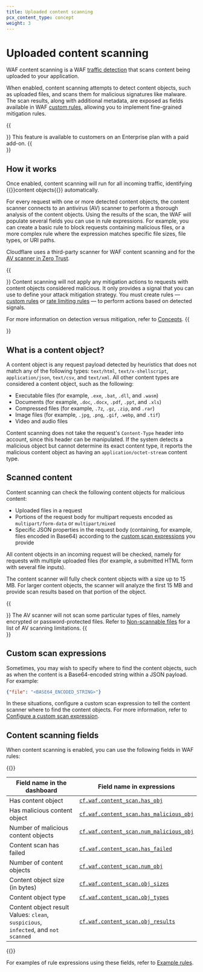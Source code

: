 ```yaml
---
title: Uploaded content scanning
pcx_content_type: concept
weight: 3
---
```


# Uploaded content scanning

WAF content scanning is a WAF [traffic detection](/waf/about/#detection-versus-mitigation) that scans content being uploaded to your application.

When enabled, content scanning attempts to detect content objects, such as uploaded files, and scans them for malicious signatures like malware. The scan results, along with additional metadata, are exposed as fields available in WAF [custom rules](/waf/custom-rules/), allowing you to implement fine-grained mitigation rules.

{{<Aside type="note">}}
This feature is available to customers on an Enterprise plan with a paid add-on.
{{</Aside>}}

## How it works

Once enabled, content scanning will run for all incoming traffic, identifying {{<glossary-tooltip term_id="content object" link="#what-is-a-content-object">}}content objects{{</glossary-tooltip>}} automatically.

For every request with one or more detected content objects, the content scanner connects to an antivirus (AV) scanner to perform a thorough analysis of the content objects. Using the results of the scan, the WAF will populate several fields you can use in rule expressions. For example, you can create a basic rule to block requests containing malicious files, or a more complex rule where the expression matches specific file sizes, file types, or URI paths.

Cloudflare uses a third-party scanner for WAF content scanning and for the [AV scanner in Zero Trust](/cloudflare-one/policies/gateway/http-policies/antivirus-scanning/).

{{<Aside type="warning" header="Warning">}}
Content scanning will not apply any mitigation actions to requests with content objects considered malicious. It only provides a signal that you can use to define your attack mitigation strategy. You must create rules — [custom rules](/waf/custom-rules/) or [rate limiting rules](/waf/rate-limiting-rules/) — to perform actions based on detected signals.

For more information on detection versus mitigation, refer to [Concepts](/waf/about/#detection-versus-mitigation).
{{</Aside>}}

## What is a content object?

A content object is any request payload detected by heuristics that does not match any of the following types: `text/html`, `text/x-shellscript`, `application/json`, `text/csv`, and `text/xml`. All other content types are considered a content object, such as the following:

- Executable files (for example, `.exe`, `.bat`, `.dll`, and `.wasm`)
- Documents (for example, `.doc`, `.docx`, `.pdf`, `.ppt`, and `.xls`)
- Compressed files (for example, `.7z`, `.gz`, `.zip`, and `.rar`)
- Image files (for example, `.jpg`, `.png`, `.gif`, `.webp`, and `.tif`)
- Video and audio files

Content scanning does not take the request's `Content-Type` header into account, since this header can be manipulated. If the system detects a malicious object but cannot determine its exact content type, it reports the malicious content object as having an `application/octet-stream` content type.

## Scanned content

Content scanning can check the following content objects for malicious content:

- Uploaded files in a request
- Portions of the request body for multipart requests encoded as `multipart/form-data` or `multipart/mixed`
- Specific JSON properties in the request body (containing, for example, files encoded in Base64) according to the [custom scan expressions](#custom-scan-expressions) you provide

All content objects in an incoming request will be checked, namely for requests with multiple uploaded files (for example, a submitted HTML form with several file inputs).

The content scanner will fully check content objects with a size up to 15 MB. For larger content objects, the scanner will analyze the first 15 MB and provide scan results based on that portion of the object.

{{<Aside type="warning" header="Warning">}}
The AV scanner will not scan some particular types of files, namely encrypted or password-protected files. Refer to [Non-scannable files](/cloudflare-one/policies/gateway/http-policies/antivirus-scanning/#non-scannable-files) for a list of AV scanning limitations.
{{</Aside>}}

## Custom scan expressions

Sometimes, you may wish to specify where to find the content objects, such as when the content is a Base64-encoded string within a JSON payload. For example:

```json
{"file": "<BASE64_ENCODED_STRING>"}
```

In these situations, configure a custom scan expression to tell the content scanner where to find the content objects. For more information, refer to [Configure a custom scan expression](/waf/about/content-scanning/get-started/#4-optional-configure-a-custom-scan-expression).

## ​​Content scanning fields

When content scanning is enabled, you can use the following fields in WAF rules:

{{<table-wrap>}}

Field name in the dashboard         | Field name in expressions
------------------------------------|--------------------------------------
Has content object                  | [`cf.waf.content_scan.has_obj`](/ruleset-engine/rules-language/fields/#field-cf-waf-content_scan-has_obj)
Has malicious content object        | [`cf.waf.content_scan.has_malicious_obj`](/ruleset-engine/rules-language/fields/#field-cf-waf-content_scan-has_malicious_obj)
Number of malicious content objects | [`cf.waf.content_scan.num_malicious_obj`](/ruleset-engine/rules-language/fields/#field-cf-waf-content_scan-num_malicious_obj)
Content scan has failed             | [`cf.waf.content_scan.has_failed`](/ruleset-engine/rules-language/fields/#field-cf-waf-content_scan-has_failed)
Number of content objects           | [`cf.waf.content_scan.num_obj`](/ruleset-engine/rules-language/fields/#field-cf-waf-content_scan-num_obj)
Content object size (in bytes)      | [`cf.waf.content_scan.obj_sizes`](/ruleset-engine/rules-language/fields/#field-cf-waf-content_scan-obj_sizes)
Content object type                 | [`cf.waf.content_scan.obj_types`](/ruleset-engine/rules-language/fields/#field-cf-waf-content_scan-obj_types)
Content object result<br>Values: `clean`, `suspicious`,<br>`infected`, and `not scanned` | [`cf.waf.content_scan.obj_results`](/ruleset-engine/rules-language/fields/#field-cf-waf-content_scan-obj_results)

{{</table-wrap>}}

For examples of rule expressions using these fields, refer to [Example rules](/waf/about/content-scanning/example-rules/).
